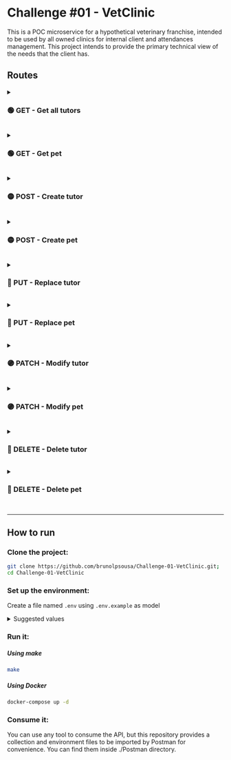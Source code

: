 # Challenge #01 - VetClinic

This is a POC microservice for a hypothetical veterinary franchise, intended to be used by all owned clinics for internal client and attendances management. This project intends to provide the primary technical view of the needs that the client has.

## Routes

<details>
  <summary>

### 🟢 GET - Get all tutors

  <br>
</summary>

`http://localhost:3000/tutors`

##### Returns all tutors in database:

```json
{
  "name": "John Doe",
  "phone": "5500998765432",
  "email": "example@email.com",
  "date_of_birth": "1993-12-12T10:10:00.000Z",
  "zip_code": "617600000",
  "pets": [
    {
      "name": "Lilo",
      "species": "dog",
      "carry": "s",
      "weight": 5,
      "date_of_birth": "1993-12-12T10:10:00.000Z",
      "_id": "64c15d8e4234c0e539203f67"
    }
  ],
  "_id": "64c15d8e4234c0e539203f66",
  "__v": 0
}
```

</details>

<details>
  <summary>

### 🟢 GET - Get pet

  <br>
</summary>

`http://localhost:3000/pet/:petId/tutor/:tutorId`

#### You must provide petId and tutorId as they are dynamic

### Path Variables

- petId
- tutorId

##### Returns a pet with the corresponding id:

```json
{
  "name": "Lilo",
  "species": "dog",
  "carry": "s",
  "weight": 5,
  "date_of_birth": "1993-12-12T10:10:00.000Z",
  "_id": "64c15d8e4234c0e539203f67"
}
```

</details>

<details>
  <summary>

### 🟡 POST - Create tutor

  <br>
</summary>

`http://localhost:3000/tutor`

##### Returns the created tutor object:

```json
{
  "name": "John Doe",
  "phone": "5500998765432",
  "email": "example@email.com",
  "date_of_birth": "1993-12-12T10:10:00.000Z",
  "zip_code": "617600000",
  "pets": [
    {
      "name": "Lilo",
      "species": "dog",
      "carry": "s",
      "weight": 5,
      "date_of_birth": "1993-12-12T10:10:00.000Z",
      "_id": "64c164fe4234c0e539203f71"
    }
  ],
  "_id": "64c164fe4234c0e539203f70",
  "__v": 0
}
```

</details>

<details>
  <summary>

### 🟡 POST - Create pet

  <br>
</summary>

`http://localhost:3000/pet/:tutorId`

#### You must provide tutorId as it is dynamic

### Path Variables

- tutorId

##### Returns the created pet:

```json
{
  "name": "Milo",
  "species": "cat",
  "carry": "l",
  "weight": 10,
  "date_of_birth": "1998-06-25T16:40:00.000Z",
  "_id": "64c165db4234c0e539203f75"
}
```

</details>

<details>
  <summary>

### 🔵 PUT - Replace tutor

  <br>
</summary>

`http://localhost:3000/tutor/:tutorId`

#### You must provide tutorId as it is dynamic

### Path Variables

- tutorId

##### Returns the updated tutor object:

```json
{
  "_id": "64c2daa685b51d061b009276",
  "name": "J. Robert Oppenheimer",
  "phone": "0100384789",
  "email": "example@mail.com",
  "date_of_birth": "1904-04-22T00:00:00.000Z",
  "zip_code": "001600000",
  "pets": []
}
```

</details>

<details>
  <summary>

### 🔵 PUT - Replace pet

  <br>
</summary>

`http://localhost:3000/pet/:petId/tutor/:tutorId`

#### You must provide petId and tutorId as they are dynamic

### Path Variables

- petId
- tutorId

##### Returns the updated pet:

```json
{
  "name": "Winsley",
  "species": "worm",
  "carry": "xs",
  "weight": 0.1,
  "date_of_birth": "2021-06-19T00:00:00.000Z",
  "_id": "64c2df9f6ddfbf6c386cf549"
}
```

</details>

<details>
  <summary>

### 🟣 PATCH - Modify tutor

  <br>
</summary>

`http://localhost:3000/tutor/:tutorId`

#### You must provide tutorId as it is dynamic

### Path Variables

- tutorId

##### Returns the updated tutor object:

```json
{
  "_id": "64c164fe4234c0e539203f70",
  "name": "Don Joe",
  "phone": "5500998765432",
  "email": "example@email.com",
  "date_of_birth": "1993-12-12T10:10:00.000Z",
  "zip_code": "617600000",
  "pets": [
    {
      "name": "Lilo",
      "species": "dog",
      "carry": "s",
      "weight": 5,
      "date_of_birth": "1993-12-12T10:10:00.000Z",
      "_id": "64c164fe4234c0e539203f71"
    },
    {
      "name": "Milo",
      "species": "cat",
      "carry": "l",
      "weight": 10,
      "date_of_birth": "1998-06-25T16:40:00.000Z",
      "_id": "64c165db4234c0e539203f75"
    }
  ],
  "__v": 1
}
```

</details>

<details>
  <summary>

### 🟣 PATCH - Modify pet

  <br>
</summary>

`http://localhost:3000/pet/:petId/tutor/:tutorId`

#### You must provide petId and tutorId as they are dynamic

### Path Variables

- petId
- tutorId

##### Returns the updated pet:

```json
{
  "name": "José",
  "species": "Papagaio",
  "carry": "s",
  "weight": 5,
  "date_of_birth": "1993-12-12T10:10:00.000Z",
  "_id": "64c1679b4234c0e539203f7c"
}
```

</details>

<details>
  <summary>

### 🔴 DELETE - Delete tutor

  <br>
</summary>

`http://localhost:3000/tutor/:tutorId`

#### You must provide tutorId as it is dynamic

### Path Variables

- tutorId

##### Returns status code 200

</details>

<details>
  <summary>

### 🔴 DELETE - Delete pet

  <br>
</summary>

`http://localhost:3000/pet/:petId/tutor/:tutorId`

#### You must provide petId and tutorId as they are dynamic

### Path Variables

- petId
- tutorId

##### Returns status code 200

</details>

---

## How to run

### Clone the project:

```sh
git clone https://github.com/brunolpsousa/Challenge-01-VetClinic.git;
cd Challenge-01-VetClinic
```

### Set up the environment:

Create a file named `.env` using `.env.example` as model

<details>
    <summary>
Suggested values
        <br>
    </summary>

```sh
NODE_ENV=development

# Server

PORT=3000

# Database

DB_HOST=db
DB_PORT=27017
DB_NAME=vetclinic

# Mongo Express

MONGO_EXPRESS_PORT=8081
```

</details>

### Run it:

##### Using make

```sh
make
```

##### Using Docker

```sh
docker-compose up -d
```

### Consume it:

You can use any tool to consume the API, but this repository provides a collection and environment files to be imported by Postman for convenience. You can find them inside ./Postman directory.
